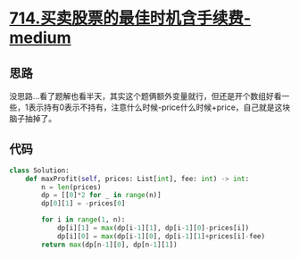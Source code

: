# [714.买卖股票的最佳时机含手续费-medium](https://leetcode-cn.com/problems/best-time-to-buy-and-sell-stock-with-transaction-fee/)

## 思路
没思路...看了题解也看半天，其实这个题俩额外变量就行，但还是开个数组好看一些，1表示持有0表示不持有，注意什么时候-price什么时候+price，自己就是这块脑子抽掉了。

## 代码
```python
class Solution:
    def maxProfit(self, prices: List[int], fee: int) -> int:
        n = len(prices)
        dp = [[0]*2 for _ in range(n)]
        dp[0][1] = -prices[0]

        for i in range(1, n):
            dp[i][1] = max(dp[i-1][1], dp[i-1][0]-prices[i])
            dp[i][0] = max(dp[i-1][0], dp[i-1][1]+prices[i]-fee)
        return max(dp[n-1][0], dp[n-1][1])
```
